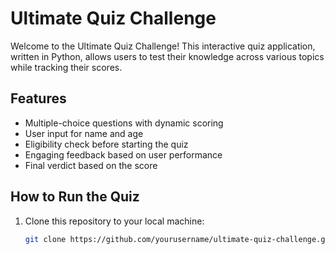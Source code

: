 # Ultimate Quiz Challenge

Welcome to the Ultimate Quiz Challenge! This interactive quiz application, written in Python, allows users to test their knowledge across various topics while tracking their scores.

## Features

- Multiple-choice questions with dynamic scoring
- User input for name and age
- Eligibility check before starting the quiz
- Engaging feedback based on user performance
- Final verdict based on the score

## How to Run the Quiz

1. Clone this repository to your local machine:
   ```bash
   git clone https://github.com/yourusername/ultimate-quiz-challenge.git
